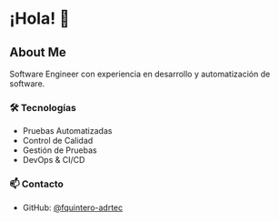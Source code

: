 # ¡Hola! 👋

## About Me
Software Engineer con experiencia en desarrollo y automatización de software.

### 🛠️ Tecnologías
- Pruebas Automatizadas
- Control de Calidad
- Gestión de Pruebas
- DevOps & CI/CD

### 📫 Contacto
- GitHub: [@fquintero-adrtec](https://github.com/fquintero-adrtec)